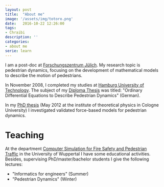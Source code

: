 ```yaml
---
layout: post
title:  "About me"
image: '/assets/img/totoro.png'
date:   2016-10-22 12:26:00
tags:
- Chraibi
description: ''
categories:
- about me
serie: learn
---
```



I am a post-doc at <a href="http://www.fz-juelich.de">Forschungszentrum Jülich</a>.
My research topic is pedestrian dynamics, focusing on the development of mathematical models 
to describe the motion of pedestrians.

In November 2008, I completed my studies at <a href="http://www.tu-harburg.de/">Hamburg University of Technology</a>. 
The subject of my <a href="http://juwel.fz-juelich.de:8080/dspace/handle/2128/3663">Diploma Thesis</a> was titled: 
"Ordinary Differential Equations to Describe Pedestrian Dynamics" (German).  

In my <a href="http://juser.fz-juelich.de/record/21705">PhD thesis</a> (May 2012 at the institute of theoretical physics in Cologne University) I investigated validated force-based models for pedestrian dynamics. </p>

Teaching
=====

At the department <a href="http://www.asim.uni-wuppertal.de/en.html">Computer Simulation for Fire Safety and 
Pedestrian Traffic</a> in the University of Wuppertal 
I have some educational activities. Besides, supervising PhD/master/bachelor students I give the following lectures:


- "Informatics for engineers" (Summer)
- "Pedestrian Dynamics" (Winter)


